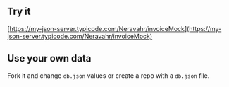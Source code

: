 ## Try it

[https://my-json-server.typicode.com/Neravahr/invoiceMock](https://my-json-server.typicode.com/Neravahr/invoiceMock)

## Use your own data

Fork it and change `db.json` values or create a repo with a `db.json` file.
